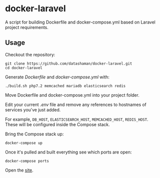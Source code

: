 # docker-laravel

A script for building Dockerfile and docker-compose.yml based on Laravel project requirements.

## Usage

Checkout the repository:

    git clone https://github.com/datashaman/docker-laravel.git
    cd docker-laravel

Generate _Dockerfile_ and _docker-compose.yml_ with:

    ./build.sh php7.2 memcached mariadb elasticsearch redis

Move Dockerfile and docker-compose.yml into your project folder.

Edit your current _.env_ file and remove any references to hostnames of services you've just added.

For example, `DB_HOST`, `ELASTICSEARCH_HOST`, `MEMCACHED_HOST`, `REDIS_HOST`. These will be configured inside the Compose stack.

Bring the Compose stack up:

    docker-compose up

Once it's pulled and built everything see which ports are open:

    docker-compose ports

Open the [site](http://127.0.0.1:8080).

